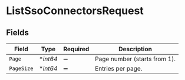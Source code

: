 # ListSsoConnectorsRequest


## Fields

| Field                        | Type                         | Required                     | Description                  |
| ---------------------------- | ---------------------------- | ---------------------------- | ---------------------------- |
| `Page`                       | **int64*                     | :heavy_minus_sign:           | Page number (starts from 1). |
| `PageSize`                   | **int64*                     | :heavy_minus_sign:           | Entries per page.            |